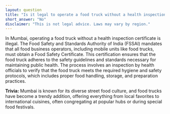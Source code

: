 ```yaml
---
layout: question
title: "Is it legal to operate a food truck without a health inspection certificate in Mumbai?"
short_answer: "No"
disclaimer: "This is not legal advice. Laws may vary by region."
---
```


In Mumbai, operating a food truck without a health inspection certificate is illegal. The Food Safety and Standards Authority of India (FSSAI) mandates that all food business operators, including mobile units like food trucks, must obtain a Food Safety Certificate. This certification ensures that the food truck adheres to the safety guidelines and standards necessary for maintaining public health. The process involves an inspection by health officials to verify that the food truck meets the required hygiene and safety protocols, which includes proper food handling, storage, and preparation practices.

**Trivia:** Mumbai is known for its diverse street food culture, and food trucks have become a trendy addition, offering everything from local favorites to international cuisines, often congregating at popular hubs or during special food festivals.

